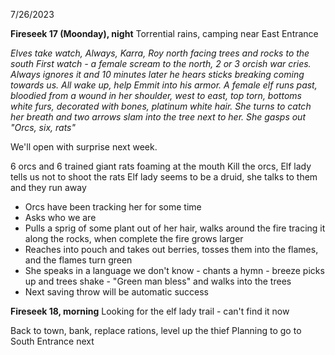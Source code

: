 7/26/2023

**Fireseek 17 (Moonday), night**
Torrential rains, camping near East Entrance

*Elves take watch, Always, Karra, Roy
north facing trees and rocks to the south
First watch - a female scream to the north, 2 or 3 orcish war cries.  Always ignores it and 10 minutes later he hears sticks breaking coming towards us. All wake up, help Emmit into his armor.
A female elf runs past, bloodied from a wound in her shoulder, west to east, top torn, bottoms white furs, decorated with bones, platinum white hair.  She turns to catch her breath and two arrows slam into the tree next to her.  She gasps out "Orcs, six, rats"*

We'll open with surprise next week.

6 orcs and 6 trained giant rats foaming at the mouth
Kill the orcs, Elf lady tells us not to shoot the rats
Elf lady seems to be a druid, she talks to them and they run away
- Orcs have been tracking her for some time
- Asks who we are
- Pulls a sprig of some plant out of her hair, walks around the fire tracing it along the rocks, when complete the fire grows larger
- Reaches into pouch and takes out berries, tosses them into the flames, and the flames turn green
- She speaks in a language we don't know - chants a hymn - breeze picks up and trees shake - "Green man bless" and walks into the trees
- Next saving throw will be automatic success

**Fireseek 18, morning**
Looking for the elf lady trail - can't find it now

Back to town, bank, replace rations, level up the thief
Planning to go to South Entrance next
